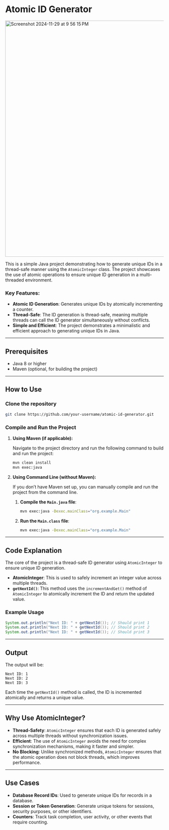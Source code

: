 # Atomic ID Generator

<img width="749" alt="Screenshot 2024-11-29 at 9 56 15 PM" src="https://github.com/user-attachments/assets/0551d822-755e-4f5a-8364-e6e98afb145a">

This is a simple Java project demonstrating how to generate unique IDs in a thread-safe manner using the `AtomicInteger` class. The project showcases the use of atomic operations to ensure unique ID generation in a multi-threaded environment.

### Key Features:
- **Atomic ID Generation**: Generates unique IDs by atomically incrementing a counter.
- **Thread-Safe**: The ID generation is thread-safe, meaning multiple threads can call the ID generator simultaneously without conflicts.
- **Simple and Efficient**: The project demonstrates a minimalistic and efficient approach to generating unique IDs in Java.

---

## Prerequisites

- Java 8 or higher
- Maven (optional, for building the project)

---

## How to Use

### Clone the repository

```bash
git clone https://github.com/your-username/atomic-id-generator.git
```

### Compile and Run the Project

1. **Using Maven (if applicable):**

    Navigate to the project directory and run the following command to build and run the project:

    ```bash
    mvn clean install
    mvn exec:java
    ```

2. **Using Command Line (without Maven):**

    If you don’t have Maven set up, you can manually compile and run the project from the command line.

    1. **Compile the `Main.java` file**:

        ```bash
        mvn exec:java -Dexec.mainClass="org.example.Main"
        ```

    2. **Run the `Main.class` file**:

        ```bash
        mvn exec:java -Dexec.mainClass="org.example.Main"
        ```

---

## Code Explanation

The core of the project is a thread-safe ID generator using `AtomicInteger` to ensure unique ID generation.

- **AtomicInteger**: This is used to safely increment an integer value across multiple threads.
- **`getNextId()`**: This method uses the `incrementAndGet()` method of `AtomicInteger` to atomically increment the ID and return the updated value.

### Example Usage

```java
System.out.println("Next ID: " + getNextId()); // Should print 1
System.out.println("Next ID: " + getNextId()); // Should print 2
System.out.println("Next ID: " + getNextId()); // Should print 3
```

---

## Output

The output will be:

```
Next ID: 1
Next ID: 2
Next ID: 3
```

Each time the `getNextId()` method is called, the ID is incremented atomically and returns a unique value.

---

## Why Use AtomicInteger?

- **Thread-Safety**: `AtomicInteger` ensures that each ID is generated safely across multiple threads without synchronization issues.
- **Efficient**: The use of `AtomicInteger` avoids the need for complex synchronization mechanisms, making it faster and simpler.
- **No Blocking**: Unlike synchronized methods, `AtomicInteger` ensures that the atomic operation does not block threads, which improves performance.

---

## Use Cases

- **Database Record IDs**: Used to generate unique IDs for records in a database.
- **Session or Token Generation**: Generate unique tokens for sessions, security purposes, or other identifiers.
- **Counters**: Track task completion, user activity, or other events that require counting.
